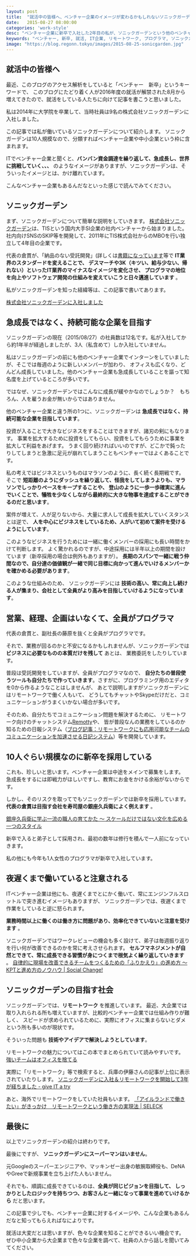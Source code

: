 ```yaml
---
layout: post
title:  "就活中の皆様へ、ベンチャー企業のイメージが変わるかもしれないソニックガーデンを紹介します。"
date:   2015-08-27 08:00:00
categories: 'work-style'
desc: "ベンチャー企業に新卒で入社した2年目の私が、ソニックガーデンという他のベンチャー企業とは違ったスタンスでビジネスをしている企業を紹介します。就活の参考になればなによりです。"
keywords: "ベンチャー, 新卒, 就活, IT企業, リモートワーク, プログラマ, ソニックガーデン"
image: "https://blog.regonn.tokyo/images/2015-08-25-sonicgarden.jpg"
---
```


<amp-img src="https://blog.regonn.tokyo/images/2015-08-25-sonicgarden.jpg" alt="海でプログラミング" width="670px" height="480px" layout="responsive" ></amp-img>

## 就活中の皆様へ
最近、このブログのアクセス解析をしていると「ベンチャー　新卒」というキーワードで、
このブログにたどり着く人が2016年度の就活が解禁された8月から増えてきたので、就活をしている人たちに向けて記事を書こうと思いました。

私は2014年に大学院を卒業して、当時社員は9名の株式会社ソニックガーデンに入社しました。

この記事では私が働いているソニックガーデンについて紹介します。
ソニックガーデンは10人規模なので、分類すればベンチャー企業や中小企業という枠に含まれます。

ITでベンチャー企業と聞くと、**バンバン資金調達を繰り返して、急成長し、世界に挑戦していく、、、**
のようなイメージがありますが、ソニックガーデンは、そういったイメージとは、かけ離れています。

こんなベンチャー企業もあるんだなといった感じで読んでみてください。

## ソニックガーデン
まず、ソニックガーデンについて簡単な説明をしていきます。
[株式会社ソニックガーデン](http://www.sonicgarden.jp/)は、TISという国内大手SI企業の社内ベンチャーから始まりました。
社内向けSNSのSKIP等を開発して、2011年にTIS株式会社からのMBOを行い独立して4年目の企業です。

代表の倉貫が、「納品のない受託開発」(詳しくは[書籍になっています](http://amzn.to/2bGjODX)等で **IT業界のスタンダードを変えることで、
デスマーチや3K（キツい、給与少ない、帰れない）といったIT業界のマイナスなイメージを変化させ、
プログラマの地位を向上やソフトウェア開発の仕組みを変えていこうと日々邁進しています** 。

私がソニックガーデンを知った経緯等は、この記事で書いてあります。

[株式会社ソニックガーデンに入社しました](https://blog.regonn.tokyo/programmer/2014/04/09/sonic-garden.html)

## 急成長ではなく、持続可能な企業を目指す
ソニックガーデンの現在（2015/08/27）の社員数は12名です。私が入社してから約1年半が経過しましたが、3人（私含めて）しか入社していません。

私はソニックガーデンの前にも他のベンチャー企業でインターンをしていましたが、そこでは毎週のように新しいメンバーが加わり、
オフィスも広くなり、どんどん成長していました。他のベンチャー企業も急成長していることを謳って知名度を上げているところが多いです。

ではなぜ、ソニックガーデンではこんなに成長が緩やかなのでしょうか？　もちろん、人を雇うお金が無いからではありません。

他のベンチャー企業と違う所の1つに、ソニックガーデンは **急成長ではなく、持続可能な企業を目指しています**。

投資が入ることで大きなビジネスをすることはできますが、諸刃の剣にもなります。
事業を拡大するために投資をしてもらい、投資をしてもらうために事業を拡大して利益をあげます。
うまく回り続ければいいのですが、どこかで鈍ったりしてしまうと急激に足元が崩れてしまうこともベンチャーではよくあることです。

私の考えではビジネスというものはマラソンのように、長く続く長期戦です。
そこで **短距離のようにダッシュを繰り返して、怪我をしてしまうよりも、マラソンでしっかりペースをキープすることや、
登山のように一歩一歩確実に進んでいくことで、犠牲を少なくしながら最終的に大きな物事を達成することができるのだと思います**。

案件が増えて、人が足りないから、大量に求人して成長を拡大していくスタンスとは逆で、
**人を中心にビジネスをしているため、人がいて初めて案件を受けるようにしています**。

このようなビジネスを行うためには一緒に働くメンバーの採用にも長い時間をかけて判断します。
よく驚かれるのですが、中途採用には半年以上の期間を設けています（新卒採用の場合は例外もありますが）。
**長期のスパンで一緒に戦う仲間なので、自分達の価値観が一緒で同じ目標に向かって進んでいけるメンバーかを確かめる必要があります**。

このような仕組みのため、
ソニックガーデンには **技術の高い、常に向上し続ける人が集まり、会社として全員がより高みを目指していけるようになっています**。

## 営業、経理、企画はいなくて、全員がプログラマ
代表の倉貫と、副社長の藤原を抜くと全員がプログラマです。

それで、業務が回るのかと不安になるかもしれませんが、ソニックガーデンでは **ビジネスに必要なものの本質だけを残して** あとは、
業務委託をしたりしています。

普段は受託開発をしていますが、全員がプログラマなので、
**自分たちの普段使うツールも自分たちで作っていきます**。さすがに、プログラミング用のエディタを0から作るようなことはしませんが、
あとで説明しますがソニックガーデンにはリモートワークで働く人もいて、
どうしてもチャットやSkypeだけだと、コミュニケーションがうまくいかない場合が多いです。

そのため、自分たちでコミュニケーション問題を解決するために、
リモートワーク向けのチャットシステム[Remotty](https://www.remotty.net/)や、
皆が普段なんの業務をしているのか知るための日報システム（[ブログ記事：リモートワークにも応用可能なチームのコミュニケーションを加速させる日記システム](https://blog.regonn.tokyo/work-style/2015/08/09/diary.html)）等を開発しています。

## 10人ぐらい規模なのに新卒を採用している
これも、珍しいと思います。ベンチャー企業は中途をメインで募集をします。
急成長をするには即戦力がほしいですし、教育にお金をかける余裕がないからです。

しかし、そのリスクを取ってでもソニックガーデンでは新卒を採用しています。
**代表の倉貫は目指す会社を寿司屋の銀座久兵衛によく例えます** 。

[銀座久兵衛に学ぶ一流の職人の育てかた 〜 スケールだけではない文化を広める一つのスタイル](http://kuranuki.sonicgarden.jp/2015/08/%E4%B9%85%E5%85%B5%E8%A1%9B.html)

新卒で入ると弟子として採用され、最初の数年は修行を積んで一人前になっていきます。

私の他にも今年も1人女性のプログラマが新卒で入社しています。

## 夜遅くまで働いていると注意される
ITベンチャー企業は他にも、夜遅くまでとにかく働いて、常にエンジンフルスロットルで突き進むイメージもありますが、
ソニックガーデンでは、夜遅くまで作業をしていると逆に怒られます。

**業務時間以上に働くのは働き方に問題があり、効率化できていないと注意を受けます** 。

ソニックガーデンではワークレビューの機会も多く設けて、弟子は毎週振り返りを行い何が改善できるのかを常に考えさせられます。
**セルフマネジメントが自然とできて、常に成長できる習慣が身につくまで根気よく繰り返していきます** 。
[自律的に現場を改善できるチームをつくるための「ふりかえり」の進め方 〜 KPTと進め方のノウハウ | Social Change!](http://kuranuki.sonicgarden.jp/2013/05/kpt.html)

## ソニックガーデンの目指す社会
ソニックガーデンでは、**リモートワーク** を推進しています。
最近、大企業では取り入れられる所も増えていますが、比較的ベンチャー企業では仕組み作りが難しく、
スピードが求められているために、実際にオフィスに集まらないとダメという所も多いのが現状です。

そういった問題も **技術やアイデアで解決しようとしています**。

リモートワークの魅力についてはこの本でまとめられていて読みやすいです。
[強いチームはオフィスを捨てる](http://amzn.to/2b7qIGG)

実際に「リモートワーク」等で検索すると、兵庫の伊藤さんの記事が上位に表示されていたりします。
[ソニックガーデンに入社＆リモートワークを開始して3年が経ちました - give IT a try](http://blog.jnito.com/entry/2015/06/11/092250)

あと、海外でリモートワークをしていた社員もいます。
[「アイルランドで働きたい」がきっかけ　リモートワークという働き方の実現法 | SELECK](https://seleck.cc/article/189)

## 最後に
以上でソニックガーデンの紹介は終わりです。


最後にですが、 **ソニックガーデンにスーパーマンはいません**。

元Googleのスーパーエンジニアや、マッキンゼー出身の敏腕取締役も、DeNAやGreeで新規事業を立ち上げた人もいません。

それでも、順調に成長できているのは、**全員が同じビジョンを目指して、
しっかりとしたロジックを持ちつつ、お客さんと一緒になって事業を進めていけるから** だと思います。

この記事で少しでも、ベンチャー企業に対するイメージや、こんな企業もあるんだなと知ってもらえればなによりです。

就活は大変だとは思いますが、色々な企業を知ることができるいい機会です。
ぜひ中小企業から大企業まで色々な企業を調べて、社員の人から話しを聞いてみてください。
